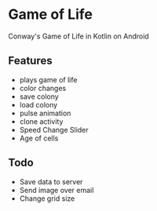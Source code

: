 # Game of Life
Conway's Game of Life in Kotlin on Android

## Features
- plays game of life
- color changes
- save colony
- load colony
- pulse animation
- clone activity
- Speed Change Slider
- Age of cells

## Todo
- Save data to server
- Send image over email
- Change grid size
